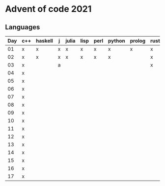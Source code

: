 # Advent of code 2021

## Languages

| Day | c++ | haskell | j | julia | lisp | perl | python | prolog | rust |
|-----|-----|---------|---|-------|------|------|--------|--------|------|
| 01  | x   | x       | x | x     | x    | x    | x      | x      | x    |
| 02  | x   | x       | x | x     | x    | x    | x      |        | x    |
| 03  | x   |         | a |       |      |      |        |        | x    |
| 04  | x   |         |   |       |      |      |        |        |      |
| 05  | x   |         |   |       |      |      |        |        |      |
| 06  | x   |         |   |       |      |      |        |        |      |
| 07  | x   |         |   |       |      |      |        |        |      |
| 08  | x   |         |   |       |      |      |        |        |      |
| 09  | x   |         |   |       |      |      |        |        |      |
| 10  | x   |         |   |       |      |      |        |        |      |
| 11  | x   |         |   |       |      |      |        |        |      |
| 12  | x   |         |   |       |      |      |        |        |      |
| 13  | x   |         |   |       |      |      |        |        |      |
| 14  | x   |         |   |       |      |      |        |        |      |
| 15  | x   |         |   |       |      |      |        |        |      |
| 16  | x   |         |   |       |      |      |        |        |      |
| 17  | x   |         |   |       |      |      |        |        |      |
